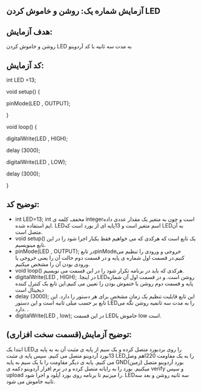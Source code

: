 ## آزمایش شماره یک: روشن و خاموش کردن LED
## هدف آزمایش:
روشن و خاموش کردن LED به مدت سه ثانیه با کد آردوینو
## کد آزمایش:
int LED =13;

void setup() {
 
pinMode(LED , OUTPUT);

}

void loop() {

digitalWrite(LED , HIGH);

delay (3000);

digitalWrite(LED , LOW);

delay (3000);

}
## توضیح کد:
* int LED=13;
int مخفف کلمه ی integerاست و چون به متغیر یک مقدار عددی داده ایم استفاده شده.
LEDاسم متغیر است  و 13پایه ای از بورد است که LEDبه آن متصل است.
* void setup()
یک تابع است که هرکدی که می خواهیم فقظ یکبار اجرا شود را در این تابع مینویسیم.
* pinMode(LED , OUTPUT);
در تابعpinModeخروجی و ورودی را تنظیم می کنیم.در قسمت اول شماره ی پایه و در قسمت دوم حالت آن را یعنی  خروجی یا ورودی بودن آن را مشخص میکنیم.
* void loop()
هرکدی که باید در برنامه تکرار شود را در این قسمت می نویسیم.
* digitalWrite(LED , HIGH);
.در اینجا LEDروشن است. و در قسمت اول آن شماره پایه و قسمت دوم روشن یا ختموش بودن را تعیین می کنیم.این تابع یک کنترل کننده دیجیتال است
* delay (3000);
این تابع قابلیت تنظیم یک زمان مشخص برای هر دستور را دارد. این تابع بر حسب میلی ثانیه است و این دستور LEDرا به مدت سه ثانمیه روشن نگه می دارد. .
* digitalWrite(LED , low);
در این قسمت LEDخاموش یا   low است.
## توضیح آزمایش(قسمت سخت افزاری):
ابتدا یک LEDرا روی بردبورد متصل کرده و یک سیم از پایه ی مثبت آن به به پایه ی 13بورد آردوینو متصل می کنیم.
سپس پایه  ی مثبت LEDرا به یک  مقاومت 220اهم وصل می کنیم.
پایه ی دیگر مقاومت را با یک سیم به پایه GND(زمین) بورد آردوینو متصل میکنیم.
بورد را به رایانه متصل کرده و در نرم افزار آردوینو دکمه ی verify و سپس upload را میزنیم تا برنامه روی بورد آپلود و اجرا شود.
LEDسه ثانیه روشن و بعد سه ثانیه خاموش می شود.



